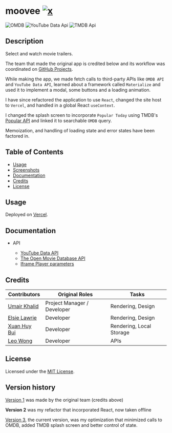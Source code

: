 # moovee   <a href="https://mooovee.vercel.app/">![x](https://img.shields.io/badge/>-0?label=try%20the%20app&style=for-the-badge&labelColor=white&color=purple)</a>

![OMDB](https://img.shields.io/badge/17-0?label=OMDB&style=for-the-badge&labelColor=white&color=black) ![YouTube Data Api](https://img.shields.io/badge/v3-0?label=YouTube%20Data%20API&style=for-the-badge&labelColor=white&color=black) ![TMDB Api](https://img.shields.io/badge/v3-0?label=TMDB%20API&style=for-the-badge&labelColor=white&color=black)

## Description

Select and watch movie trailers.

The team that made the original app is credited below and its workflow was coordinated on [GitHub Projects](https://github.com/umairkhalid/movie-planner/projects/1).

While making the app, we made fetch calls to third-party APIs like `OMDB API` and `YouTube Data API`, learned about a framework called `Materialize` and used it to implement a modal, some buttons and a loading animation.

I have since refactored the application to use `React`, changed the site host to `Vercel`, and handled in a global React `useContext`.

I changed the splash screen to incorporate `Popular Today` using TMDB's [Popular API](https://developer.themoviedb.org/reference/movie-popular-list) and linked it to searchable `OMDB` query.

Memoization, and handling of loading state and error states have been factored in.

## Table of Contents

- [Usage](#usage)
- [Screenshots](#screenshots)
- [Documentation](#documentation)
- [Credits](#credits)
- [License](#license)

## Usage

Deployed on [Vercel](https://mooovee.vercel.app/).

## Documentation

- API

  - [YouTube Data API](https://developers.google.com/youtube/v3/docs/search/list)
  - [The Open Movie Database API](https://www.omdbapi.com/)
  - [Iframe Player parameters](https://developers.google.com/youtube/player_parameters)

## Credits

| Contributors                                   | Original Roles              | Tasks                    |
| ---------------------------------------------- | --------------------------- | ------------------------ |
| [Umair Khalid](https://github.com/umairkhalid) | Project Manager / Developer | Rendering, Design        |
| [Elsie Lawrie](https://github.com/ElsieMay)    | Developer                   | Rendering, Design        |
| [Xuan Huy Bui](https://github.com/HuyBui1987)  | Developer                   | Rendering, Local Storage |
| [Leo Wong](https://github.com/leoelicos)       | Developer                   | APIs                     |

## License

Licensed under the [MIT License](./LICENSE).

## Version history

[Version 1](https://github.com/umairkhalid/movie-planner) was made by the original team (credits above)

**Version 2** was my refactor that incorporated React, now taken offline

[Version 3](https://mooovee.vercel.app/), the current version, was my optimization that minimized calls to OMDB, added TMDB splash screen and better control of state.
